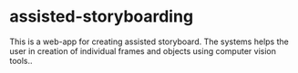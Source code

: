 # assisted-storyboarding
This is a web-app for creating assisted storyboard. The systems helps the user in creation of individual frames and objects using computer vision tools..
